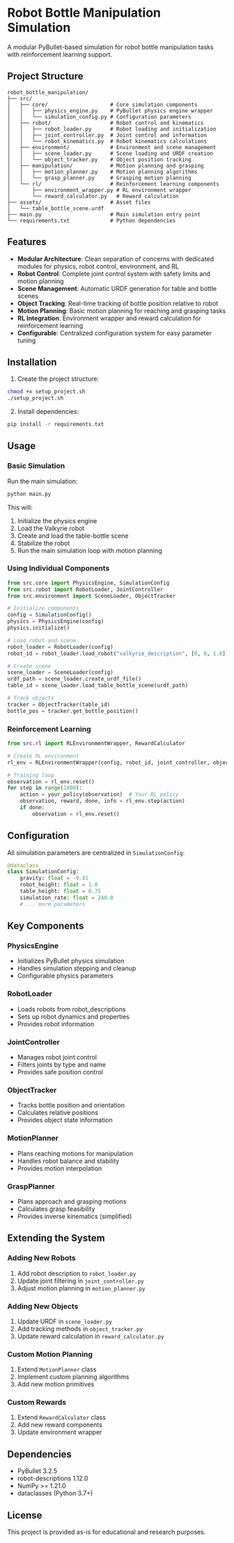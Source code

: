 # Robot Bottle Manipulation Simulation

A modular PyBullet-based simulation for robot bottle manipulation tasks with reinforcement learning support.

## Project Structure

```
robot_bottle_manipulation/
├── src/
│   ├── core/                    # Core simulation components
│   │   ├── physics_engine.py    # PyBullet physics engine wrapper
│   │   └── simulation_config.py # Configuration parameters
│   ├── robot/                   # Robot control and kinematics
│   │   ├── robot_loader.py      # Robot loading and initialization
│   │   ├── joint_controller.py  # Joint control and information
│   │   └── robot_kinematics.py  # Robot kinematics calculations
│   ├── environment/             # Environment and scene management
│   │   ├── scene_loader.py      # Scene loading and URDF creation
│   │   └── object_tracker.py    # Object position tracking
│   ├── manipulation/            # Motion planning and grasping
│   │   ├── motion_planner.py    # Motion planning algorithms
│   │   └── grasp_planner.py     # Grasping motion planning
│   └── rl/                      # Reinforcement learning components
│       ├── environment_wrapper.py # RL environment wrapper
│       └── reward_calculator.py   # Reward calculation
├── assets/                      # Asset files
│   └── table_bottle_scene.urdf
├── main.py                      # Main simulation entry point
└── requirements.txt             # Python dependencies
```

## Features

- **Modular Architecture**: Clean separation of concerns with dedicated modules for physics, robot control, environment, and RL
- **Robot Control**: Complete joint control system with safety limits and motion planning
- **Scene Management**: Automatic URDF generation for table and bottle scenes
- **Object Tracking**: Real-time tracking of bottle position relative to robot
- **Motion Planning**: Basic motion planning for reaching and grasping tasks
- **RL Integration**: Environment wrapper and reward calculation for reinforcement learning
- **Configurable**: Centralized configuration system for easy parameter tuning

## Installation

1. Create the project structure:
```bash
chmod +x setup_project.sh
./setup_project.sh
```

2. Install dependencies:
```bash
pip install -r requirements.txt
```

## Usage

### Basic Simulation

Run the main simulation:
```bash
python main.py
```

This will:
1. Initialize the physics engine
2. Load the Valkyrie robot
3. Create and load the table-bottle scene
4. Stabilize the robot
5. Run the main simulation loop with motion planning

### Using Individual Components

```python
from src.core import PhysicsEngine, SimulationConfig
from src.robot import RobotLoader, JointController
from src.environment import SceneLoader, ObjectTracker

# Initialize components
config = SimulationConfig()
physics = PhysicsEngine(config)
physics.initialize()

# Load robot and scene
robot_loader = RobotLoader(config)
robot_id = robot_loader.load_robot("valkyrie_description", [0, 0, 1.0])

# Create scene
scene_loader = SceneLoader(config)
urdf_path = scene_loader.create_urdf_file()
table_id = scene_loader.load_table_bottle_scene(urdf_path)

# Track objects
tracker = ObjectTracker(table_id)
bottle_pos = tracker.get_bottle_position()
```

### Reinforcement Learning

```python
from src.rl import RLEnvironmentWrapper, RewardCalculator

# Create RL environment
rl_env = RLEnvironmentWrapper(config, robot_id, joint_controller, object_tracker)

# Training loop
observation = rl_env.reset()
for step in range(1000):
    action = your_policy(observation)  # Your RL policy
    observation, reward, done, info = rl_env.step(action)
    if done:
        observation = rl_env.reset()
```

## Configuration

All simulation parameters are centralized in `SimulationConfig`:

```python
@dataclass
class SimulationConfig:
    gravity: float = -9.81
    robot_height: float = 1.0
    table_height: float = 0.75
    simulation_rate: float = 240.0
    # ... more parameters
```

## Key Components

### PhysicsEngine
- Initializes PyBullet physics simulation
- Handles simulation stepping and cleanup
- Configurable physics parameters

### RobotLoader
- Loads robots from robot_descriptions
- Sets up robot dynamics and properties
- Provides robot information

### JointController
- Manages robot joint control
- Filters joints by type and name
- Provides safe position control

### ObjectTracker
- Tracks bottle position and orientation
- Calculates relative positions
- Provides object state information

### MotionPlanner
- Plans reaching motions for manipulation
- Handles robot balance and stability
- Provides motion interpolation

### GraspPlanner
- Plans approach and grasping motions
- Calculates grasp feasibility
- Provides inverse kinematics (simplified)

## Extending the System

### Adding New Robots
1. Add robot description to `robot_loader.py`
2. Update joint filtering in `joint_controller.py`
3. Adjust motion planning in `motion_planner.py`

### Adding New Objects
1. Update URDF in `scene_loader.py`
2. Add tracking methods in `object_tracker.py`
3. Update reward calculation in `reward_calculator.py`

### Custom Motion Planning
1. Extend `MotionPlanner` class
2. Implement custom planning algorithms
3. Add new motion primitives

### Custom Rewards
1. Extend `RewardCalculator` class
2. Add new reward components
3. Update environment wrapper

## Dependencies

- PyBullet 3.2.5
- robot-descriptions 1.12.0
- NumPy >= 1.21.0
- dataclasses (Python 3.7+)

## License

This project is provided as-is for educational and research purposes.